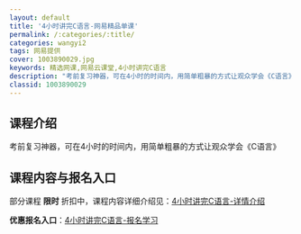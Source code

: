 ```yaml
---
layout: default
title: '4小时讲完C语言-网易精品单课'
permalink: /:categories/:title/
categories: wangyi2
tags: 网易提供
cover: 1003890029.jpg
keywords: 精选网课,网易云课堂,4小时讲完C语言
description: "考前复习神器，可在4小时的时间内，用简单粗暴的方式让观众学会《C语言》4小时讲完C语言"
classid: 1003890029
---
```


## 课程介绍

考前复习神器，可在4小时的时间内，用简单粗暴的方式让观众学会《C语言》

## 课程内容与报名入口

部分课程 **限时** 折扣中，课程内容详细介绍见：[4小时讲完C语言-详情介绍](https://study.163.com/course/introduction/1003890029.htm?share=1&shareId=1025206652&utm_campaign=share&utm_medium=iphoneShare&utm_source=&utm_u=1025206652)

**优惠报名入口**：[4小时讲完C语言-报名学习](https://study.163.com/course/introduction/1003890029.htm?share=1&shareId=1025206652&utm_campaign=share&utm_medium=iphoneShare&utm_source=&utm_u=1025206652)

